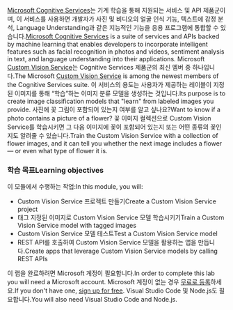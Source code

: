 <span data-ttu-id="67eab-101">[Microsoft Cognitive Services](https://azure.microsoft.com/services/cognitive-services/ "Microsoft Cognitive Services")는 기계 학습을 통해 지원되는 서비스 및 API 제품군이며, 이 서비스를 사용하면 개발자가 사진 및 비디오의 얼굴 인식 기능, 텍스트에 감정 분석, Language Understanding과 같은 지능적인 기능을 응용 프로그램에 통합할 수 있습니다.</span><span class="sxs-lookup"><span data-stu-id="67eab-101">[Microsoft Cognitive Services](https://azure.microsoft.com/services/cognitive-services/ "Microsoft Cognitive Services") is a suite of services and APIs backed by machine learning that enables developers to incorporate intelligent features such as facial recognition in photos and videos, sentiment analysis in text, and language understanding into their applications.</span></span> <span data-ttu-id="67eab-102">Microsoft [Custom Vision Service](https://azure.microsoft.com/services/cognitive-services/custom-vision-service/)는 Cognitive Services 제품군의 최신 멤버 중 하나입니다.</span><span class="sxs-lookup"><span data-stu-id="67eab-102">The Microsoft [Custom Vision Service](https://azure.microsoft.com/services/cognitive-services/custom-vision-service/) is among the newest members of the Cognitive Services suite.</span></span> <span data-ttu-id="67eab-103">이 서비스의 용도는 사용자가 제공하는 레이블이 지정된 이미지를 통해 “학습”하는 이미지 분류 모델을 생성하는 것입니다.</span><span class="sxs-lookup"><span data-stu-id="67eab-103">Its purpose is to create image classification models that "learn" from labeled images you provide.</span></span> <span data-ttu-id="67eab-104">사진에 꽃 그림이 포함되어 있는지 여부를 알고 싶나요?</span><span class="sxs-lookup"><span data-stu-id="67eab-104">Want to know if a photo contains a picture of a flower?</span></span> <span data-ttu-id="67eab-105">꽃 이미지 컬렉션으로 Custom Vision Service를 학습시키면 그 다음 이미지에 꽃이 포함되어 있는지 또는 어떤 종류의 꽃인지도 알려줄 수 있습니다.</span><span class="sxs-lookup"><span data-stu-id="67eab-105">Train the Custom Vision Service with a collection of flower images, and it can tell you whether the next image includes a flower — or even what type of flower it is.</span></span>

### <a name="learning-objectives"></a><span data-ttu-id="67eab-106">학습 목표</span><span class="sxs-lookup"><span data-stu-id="67eab-106">Learning objectives</span></span>

<span data-ttu-id="67eab-107">이 모듈에서 수행하는 작업:</span><span class="sxs-lookup"><span data-stu-id="67eab-107">In this module, you will:</span></span>

- <span data-ttu-id="67eab-108">Custom Vision Service 프로젝트 만들기</span><span class="sxs-lookup"><span data-stu-id="67eab-108">Create a Custom Vision Service project</span></span> 
- <span data-ttu-id="67eab-109">태그 지정된 이미지로 Custom Vision Service 모델 학습시키기</span><span class="sxs-lookup"><span data-stu-id="67eab-109">Train a Custom Vision Service model with tagged images</span></span>  
- <span data-ttu-id="67eab-110">Custom Vision Service 모델 테스트</span><span class="sxs-lookup"><span data-stu-id="67eab-110">Test a Custom Vision Service model</span></span> 
- <span data-ttu-id="67eab-111">REST API를 호출하여 Custom Vision Service 모델을 활용하는 앱을 만듭니다.</span><span class="sxs-lookup"><span data-stu-id="67eab-111">Create apps that leverage Custom Vision Service models by calling REST APIs</span></span>

<span data-ttu-id="67eab-112">이 랩을 완료하려면 Microsoft 계정이 필요합니다.</span><span class="sxs-lookup"><span data-stu-id="67eab-112">In order to complete this lab you will need a Microsoft account.</span></span> <span data-ttu-id="67eab-113">Microsoft 계정이 없는 경우 [무료로 등록](https://account.microsoft.com/account)하세요.</span><span class="sxs-lookup"><span data-stu-id="67eab-113">If you don't have one, [sign up for free](https://account.microsoft.com/account).</span></span> <span data-ttu-id="67eab-114">Visual Studio Code 및 Node.js도 필요합니다.</span><span class="sxs-lookup"><span data-stu-id="67eab-114">You will also need Visual Studio Code and Node.js.</span></span>
